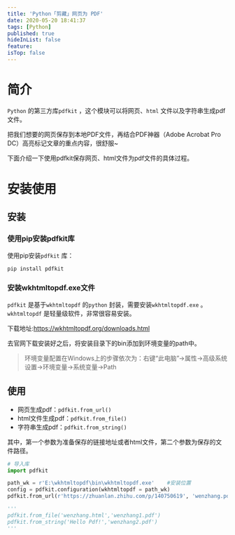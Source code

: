 ```yaml
---
title: 'Python「剪藏」网页为 PDF'
date: 2020-05-20 18:41:37
tags: [Python]
published: true
hideInList: false
feature: 
isTop: false
---
```


<!-- more -->
# 简介

`Python` 的第三方库`pdfkit` ，这个模块可以将网页、`html` 文件以及字符串生成pdf文件。

把我们想要的网页保存到本地PDF文件，再结合PDF神器（Adobe Acrobat Pro DC）高亮标记文章的重点内容，很舒服~

下面介绍一下使用pdfkit保存网页、html文件为pdf文件的具体过程。

# 安装使用

## 安装

### 使用pip安装pdfkit库

使用pip安装`pdfkit` 库：

```html
pip install pdfkit
```

### 安装wkhtmltopdf.exe文件

`pdfkit` 是基于`wkhtmltopdf` 的`python` 封装，需要安装`wkhtmltopdf.exe` 。`wkhtmltopdf` 是轻量级软件，非常很容易安装。

下载地址:https://wkhtmltopdf.org/downloads.html

去官网下载安装好之后，将安装目录下的bin添加到环境变量的path中。

> 环境变量配置在Windows上的步骤依次为：右键“此电脑”->属性->高级系统设置->环境变量->系统变量->Path

## 使用

- 网页生成pdf：`pdfkit.from_url()`
- html文件生成pdf：`pdfkit.from_file()`
- 字符串生成pdf：`pdfkit.from_string()`

其中，第一个参数为准备保存的链接地址或者html文件，第二个参数为保存的文件路径。

```python
# 导入库
import pdfkit

path_wk = r'E:\wkhtmltopdf\bin\wkhtmltopdf.exe'    #安装位置
config = pdfkit.configuration(wkhtmltopdf = path_wk)
pdfkit.from_url(r'https://zhuanlan.zhihu.com/p/140750619', 'wenzhang.pdf' ,configuration=config)

'''
pdfkit.from_file('wenzhang.html','wenzhang1.pdf')
pdfkit.from_string('Hello Pdf!','wenzhang2.pdf')
'''
```